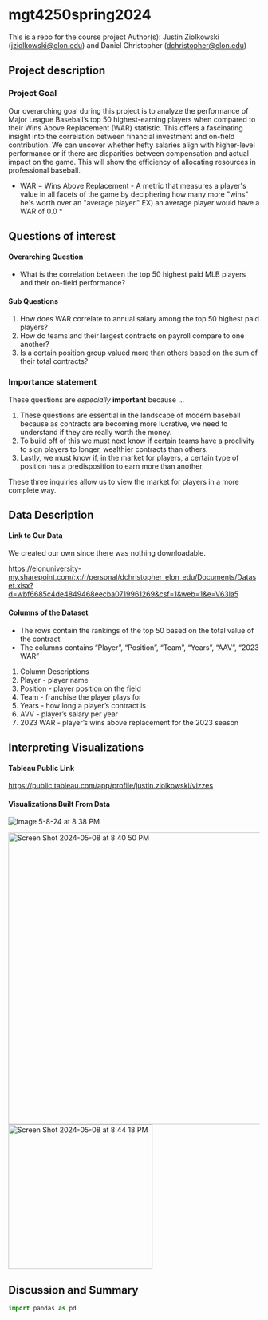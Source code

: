 # mgt4250spring2024
This is a repo for the course project
Author(s): Justin Ziolkowski (jziolkowski@elon.edu) and Daniel Christopher (dchristopher@elon.edu)

## Project description

### Project Goal
Our overarching goal during this project is to analyze the performance of Major League Baseball’s top 50 highest-earning players when compared to their Wins Above Replacement (WAR) statistic. This offers a fascinating insight into the correlation between financial investment and on-field contribution. We can uncover whether hefty salaries align with higher-level performance or if there are disparities between compensation and actual impact on the game. This will show the efficiency of allocating resources in professional baseball.

* WAR = Wins Above Replacement - A metric that measures a player's value in all facets of the game by deciphering how many more "wins" he's worth over an "average player." EX) an average player would have a WAR of 0.0 *

## Questions of interest
#### Overarching Question
- What is the correlation between the top 50 highest paid MLB players and their on-field performance?

#### Sub Questions
1. How does WAR correlate to annual salary among the top 50 highest paid players?
2. How do teams and their largest contracts on payroll compare to one another?
3. Is a certain position group valued more than others based on the sum of their total contracts?
  
### Importance statement
These questions are *especially* **important** because ...
1. These questions are essential in the landscape of modern baseball because as contracts are becoming more lucrative, we need to understand if they are really worth the money.
2. To build off of this we must next know if certain teams have a proclivity to sign players to longer, wealthier contracts than others. 
3. Lastly, we must know if, in the market for players, a certain type of position has a predisposition to earn more than another.

These three inquiries allow us to view the market for players in a more complete way. 

## Data Description
#### Link to Our Data

We created our own since there was nothing downloadable.

https://elonuniversity-my.sharepoint.com/:x:/r/personal/dchristopher_elon_edu/Documents/Dataset.xlsx?d=wbf6685c4de4849468eecba0719961269&csf=1&web=1&e=V63la5 

#### Columns of the Dataset
- The rows contain the rankings of the top 50 based on the total value of the contract
- The columns contains “Player”, “Position”, “Team”, “Years”, “AAV”, “2023 WAR”

1. Column Descriptions
2. Player - player name
3. Position - player position on the field
4. Team - franchise the player plays for
5. Years - how long a player’s contract is
6. AVV - player’s salary per year
7. 2023 WAR - player’s wins above replacement for the 2023 season


## Interpreting Visualizations
#### Tableau Public Link
https://public.tableau.com/app/profile/justin.ziolkowski/vizzes

#### Visualizations Built From Data
![Image 5-8-24 at 8 38 PM](https://github.com/Justinski8/mgt4250spring2024/assets/158494882/1c5ae3d4-e18a-47b5-9612-1850dc1abfd6)

<img width="584" alt="Screen Shot 2024-05-08 at 8 40 50 PM" src="https://github.com/Justinski8/mgt4250spring2024/assets/158494882/be4837d8-2225-45e9-b350-1a539e52915d">

<img width="289" alt="Screen Shot 2024-05-08 at 8 44 18 PM" src="https://github.com/Justinski8/mgt4250spring2024/assets/158494882/fa8fc42c-3143-4c4f-be27-717f67940d70">


## Discussion and Summary

```python
import pandas as pd
```
